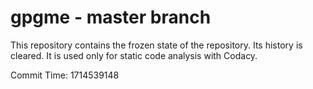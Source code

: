 # gpgme - master branch

This repository contains the frozen state of the repository.
Its history is cleared. It is used only for static code
analysis with Codacy.

Commit Time: 1714539148